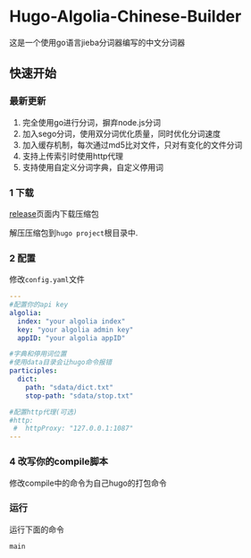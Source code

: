 # Hugo-Algolia-Chinese-Builder

这是一个使用go语言jieba分词器编写的中文分词器


## 快速开始

### 最新更新

1. 完全使用go进行分词，摒弃node.js分词
2. 加入sego分词，使用双分词优化质量，同时优化分词速度
3. 加入缓存机制，每次通过md5比对文件，只对有变化的文件分词
4. 支持上传索引时使用http代理
5. 支持使用自定义分词字典，自定义停用词

### 1 下载
[release](https://github.com/naah69/Hugo-Algolia-Chinese-Builder/releases)页面内下载压缩包

解压压缩包到`hugo project`根目录中.


### 2 配置
修改`config.yaml`文件
```yaml
---
#配置你的api key
algolia:
  index: "your algolia index"
  key: "your algolia admin key"
  appID: "your algolia appID"

#字典和停用词位置
#使用data目录会让hugo命令报错
participles:
  dict:
    path: "sdata/dict.txt"
    stop-path: "sdata/stop.txt"

#配置http代理(可选)
#http:
 #  httpProxy: "127.0.0.1:1087"
---
```


### 4 改写你的compile脚本
修改compile中的命令为自己hugo的打包命令

### 运行
运行下面的命令
```bash
main
```
